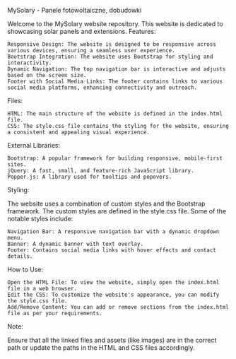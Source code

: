 MySolary - Panele fotowoltaiczne, dobudowki

Welcome to the MySolary website repository. This website is dedicated to showcasing solar panels and extensions.
Features:

    Responsive Design: The website is designed to be responsive across various devices, ensuring a seamless user experience.
    Bootstrap Integration: The website uses Bootstrap for styling and interactivity.
    Dynamic Navigation: The top navigation bar is interactive and adjusts based on the screen size.
    Footer with Social Media Links: The footer contains links to various social media platforms, enhancing connectivity and outreach.

Files:

    HTML: The main structure of the website is defined in the index.html file.
    CSS: The style.css file contains the styling for the website, ensuring a consistent and appealing visual experience.

External Libraries:

    Bootstrap: A popular framework for building responsive, mobile-first sites.
    jQuery: A fast, small, and feature-rich JavaScript library.
    Popper.js: A library used for tooltips and popovers.

Styling:

The website uses a combination of custom styles and the Bootstrap framework. The custom styles are defined in the style.css file. Some of the notable styles include:

    Navigation Bar: A responsive navigation bar with a dynamic dropdown menu.
    Banner: A dynamic banner with text overlay.
    Footer: Contains social media links with hover effects and contact details.

How to Use:

    Open the HTML File: To view the website, simply open the index.html file in a web browser.
    Edit the CSS: To customize the website's appearance, you can modify the style.css file.
    Add/Remove Content: You can add or remove sections from the index.html file as per your requirements.

Note:

Ensure that all the linked files and assets (like images) are in the correct path or update the paths in the HTML and CSS files accordingly.
